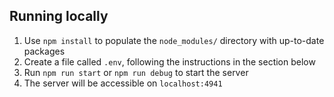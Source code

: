 ## Running locally

1. Use `npm install` to populate the `node_modules/` directory with up-to-date packages
2. Create a file called `.env`, following the instructions in the section below
2. Run `npm run start` or `npm run debug` to start the server
3. The server will be accessible on `localhost:4941`

